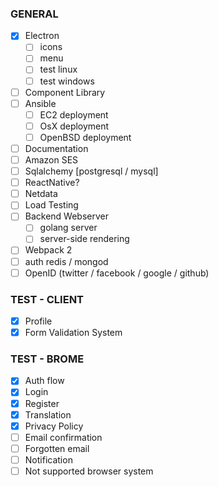 ### GENERAL

- [x] Electron
  - [ ] icons
  - [ ] menu
  - [ ] test linux
  - [ ] test windows
- [ ] Component Library
- [ ] Ansible
    - [ ] EC2 deployment
    - [ ] OsX deployment
    - [ ] OpenBSD deployment
- [ ] Documentation
- [ ] Amazon SES
- [ ] Sqlalchemy [postgresql / mysql]
- [ ] ReactNative?
- [ ] Netdata
- [ ] Load Testing
- [ ] Backend Webserver 
    - [ ] golang server
    - [ ] server-side rendering
- [ ] Webpack 2
- [ ] auth redis / mongod
- [ ] OpenID (twitter / facebook / google / github)

### TEST - CLIENT

- [x] Profile
- [x] Form Validation System

### TEST - BROME

- [x] Auth flow
- [x] Login
- [x] Register
- [x] Translation
- [x] Privacy Policy
- [ ] Email confirmation
- [ ] Forgotten email
- [ ] Notification
- [ ] Not supported browser system
